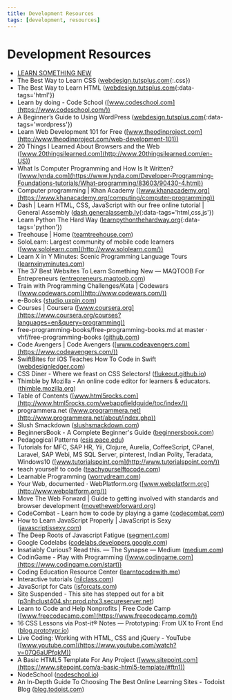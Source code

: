```yaml
---
title: Development Resources
tags: [development, resources]
---
```


# Development Resources

* [LEARN SOMETHING NEW](http://learnsomethingnew.co/)
* The Best Way to Learn CSS ([webdesign.tutsplus.com](http://webdesign.tutsplus.com/tutorials/the-best-way-to-learn-css--webdesign-11906){:.css})
* The Best Way to Learn HTML ([webdesign.tutsplus.com](http://webdesign.tutsplus.com/tutorials/the-best-way-to-learn-html-2--webdesign-10144){:data-tags='html'})
* Learn by doing - Code School ([www.codeschool.com](https://www.codeschool.com/))
* A Beginner’s Guide to Using WordPress ([webdesign.tutsplus.com](http://webdesign.tutsplus.com/courses/a-beginners-guide-to-using-wordpress){:data-tags='wordpress'})
* Learn Web Development 101 for Free ([www.theodinproject.com](http://www.theodinproject.com/web-development-101))
* 20 Things I Learned About Browsers and the Web ([www.20thingsilearned.com](http://www.20thingsilearned.com/en-US))
* What Is Computer Programming and How Is It Written? ([www.lynda.com](https://www.lynda.com/Developer-Programming-Foundations-tutorials/What-programming/83603/90430-4.html))
* Computer programming \| Khan Academy ([www.khanacademy.org](https://www.khanacademy.org/computing/computer-programming))
* Dash \| Learn HTML, CSS, JavaScript with our free online tutorial \| General Assembly ([dash.generalassemb.ly](https://dash.generalassemb.ly/){:data-tags='html,css,js'})
* Learn Python The Hard Way ([learnpythonthehardway.org](http://learnpythonthehardway.org/book/index.html){:data-tags='python'})
* Treehouse \| Home ([teamtreehouse.com](https://teamtreehouse.com/home))
* SoloLearn: Largest community of mobile code learners ([www.sololearn.com](http://www.sololearn.com/))
* Learn X in Y Minutes: Scenic Programming Language Tours ([learnxinyminutes.com](https://learnxinyminutes.com/))
* The 37 Best Websites To Learn Something New — MAQTOOB For Entrepreneurs ([entrepreneurs.maqtoob.com](https://entrepreneurs.maqtoob.com/the-37-best-websites-to-learn-something-new-895e2cb0cad4#.b97dzhb77))
* Train with Programming Challenges/Kata \| Codewars ([www.codewars.com](http://www.codewars.com/))
* e-Books ([studio.uxpin.com](https://studio.uxpin.com/ebooks/))
* Courses \| Coursera ([www.coursera.org](https://www.coursera.org/courses?languages=en&query=programming))
* free-programming-books/free-programming-books.md at master · vhf/free-programming-books ([github.com](https://github.com/vhf/free-programming-books/blob/master/free-programming-books.md))
* Code Avengers \| Code Avengers ([www.codeavengers.com](https://www.codeavengers.com/))
* SwiftBites for iOS Teaches How To Code in Swift ([webdesignledger.com](http://webdesignledger.com/swiftbites-teach-swift/))
* CSS Diner - Where we feast on CSS Selectors! ([flukeout.github.io](http://flukeout.github.io/))
* Thimble by Mozilla - An online code editor for learners & educators. ([thimble.mozilla.org](https://thimble.mozilla.org/en-US/))
* Table of Contents ([www.html5rocks.com](http://www.html5rocks.com/webappfieldguide/toc/index/))
* programmera.net ([www.programmera.net](http://www.programmera.net/about/index.php))
* Slush Smackdown ([slushsmackdown.com](http://slushsmackdown.com/))
* BeginnersBook - A Complete Beginner's Guide ([beginnersbook.com](http://beginnersbook.com/))
* Pedagogical Patterns ([csis.pace.edu](http://csis.pace.edu/~bergin/PedPat1.3.html))
* Tutorials for MFC, SAP HR, Yii, Clojure, Aurelia, CoffeeScript, CPanel, Laravel, SAP Webi, MS SQL Server, pinterest, Indian Polity, Teradata, Windows10 ([www.tutorialspoint.com](http://www.tutorialspoint.com/))
* teach yourself to code ([teachyourselftocode.com](http://teachyourselftocode.com/))
* Learnable Programming ([worrydream.com](http://worrydream.com/LearnableProgramming/))
* Your Web, documented · WebPlatform.org ([www.webplatform.org](http://www.webplatform.org/))
* Move The Web Forward \| Guide to getting involved with standards and browser development ([movethewebforward.org](http://movethewebforward.org/))
* CodeCombat - Learn how to code by playing a game ([codecombat.com](https://codecombat.com/))
* How to Learn JavaScript Properly \| JavaScript is Sexy ([javascriptissexy.com](http://javascriptissexy.com/how-to-learn-javascript-properly/))
* The Deep Roots of Javascript Fatigue ([segment.com](https://segment.com/blog/the-deep-roots-of-js-fatigue/))
* Google Codelabs ([codelabs.developers.google.com](https://codelabs.developers.google.com/))
* Insatiably Curious? Read this. — The Synapse — Medium ([medium.com](https://medium.com/synapse/insatiably-curious-6caaff8d0422#.k4u8mhtmj))
* CodinGame - Play with Programming ([www.codingame.com](https://www.codingame.com/start))
* Coding Education Resource Center ([learntocodewith.me](http://learntocodewith.me/where-to-learn/))
* Interactive tutorials ([nilclass.com](http://nilclass.com/))
* JavaScript for Cats ([jsforcats.com](http://jsforcats.com/))
* Site Suspended - This site has stepped out for a bit ([p3nlhclust404.shr.prod.phx3.secureserver.net](http://p3nlhclust404.shr.prod.phx3.secureserver.net/SharedContent/redirect_0.html))
* Learn to Code and Help Nonprofits \| Free Code Camp ([www.freecodecamp.com](https://www.freecodecamp.com/))
* 16 CSS Lessons via Post-it® Notes — Prototyping: From UX to Front End ([blog.prototypr.io](https://blog.prototypr.io/16-css-lessons-via-post-it-notes-103d64809e7#.4tm5z3fn6))
* Live Coding: Working with HTML, CSS and jQuery - YouTube ([www.youtube.com](https://www.youtube.com/watch?v=07Q6aUPfqkM))
* A Basic HTML5 Template For Any Project ([www.sitepoint.com](https://www.sitepoint.com/a-basic-html5-template/#ftn1))
* NodeSchool ([nodeschool.io](http://nodeschool.io/#workshoppers))
* An In-Depth Guide To Choosing The Best Online Learning Sites - Todoist Blog ([blog.todoist.com](https://blog.todoist.com/2016/04/22/guide-to-online-learning-sites/))

